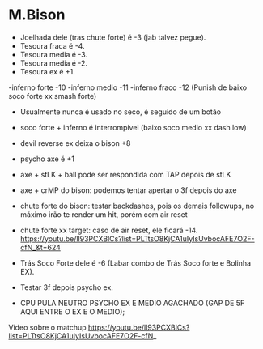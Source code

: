 # M.Bison
- Joelhada dele (tras chute forte) é -3 (jab talvez pegue).
- Tesoura fraca é -4.
- Tesoura media é -3.
- Tesoura media é -2.
- Tesoura ex é +1.

-inferno forte -10
-inferno medio -11
-inferno fraco -12
(Punish de baixo soco forte xx smash forte)
- Usualmente nunca é usado no seco, é seguido de um botão
- soco forte + inferno é interrompível
(baixo soco medio xx dash low)
- devil reverse ex deixa o bison +8
- psycho axe é +1
- axe + stLK + ball pode ser respondida com TAP depois de stLK
- axe + crMP do bison: podemos tentar apertar o 3f depois do axe
- chute forte do bison: testar backdashes, pois os demais followups, no máximo irão te render um hit, porém com air reset
- chute forte xx target: caso de air reset, ele ficará -14.
https://youtu.be/ll93PCXBlCs?list=PLTtsO8KjCA1uIyIsUvbocAFE7O2F-cfN_&t=624

- Trás Soco Forte dele é -6 (Labar combo de Trás Soco forte e  Bolinha EX).
- Testar 3f depois psycho ex.
- CPU PULA NEUTRO PSYCHO EX E MEDIO AGACHADO (GAP DE 5F AQUI ENTRE O EX E O MEDIO);

Video sobre o matchup
https://youtu.be/ll93PCXBlCs?list=PLTtsO8KjCA1uIyIsUvbocAFE7O2F-cfN_